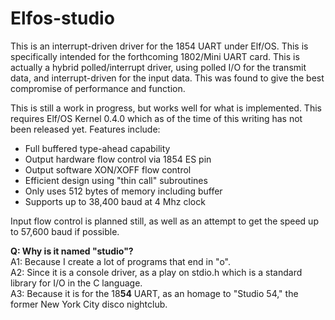 # Elfos-studio

This is an interrupt-driven driver for the 1854 UART under Elf/OS. This is specifically intended for the forthcoming 1802/Mini UART card. This is actually a hybrid polled/interrupt driver, using polled I/O for the transmit data, and interrupt-driven for the input data. This was found to give the best compromise of performance and function.

This is still a work in progress, but works well for what is implemented. This requires Elf/OS Kernel 0.4.0 which as of the time of this writing has not been released yet. Features include:

* Full buffered type-ahead capability
* Output hardware flow control via 1854 ES pin
* Output software XON/XOFF flow control
* Efficient design using "thin call" subroutines
* Only uses 512 bytes of memory including buffer
* Supports up to 38,400 baud at 4 Mhz clock

Input flow control is planned still, as well as an attempt to get the speed up to 57,600 baud if possible.

**Q: Why is it named "studio"?**  
A1: Because I create a lot of programs that end in "o".  
A2: Since it is a console driver, as a play on stdio.h which is a standard library for I/O in the C language.  
A3: Because it is for the 18**54** UART, as an homage to "Studio 54," the former New York City disco nightclub.  
